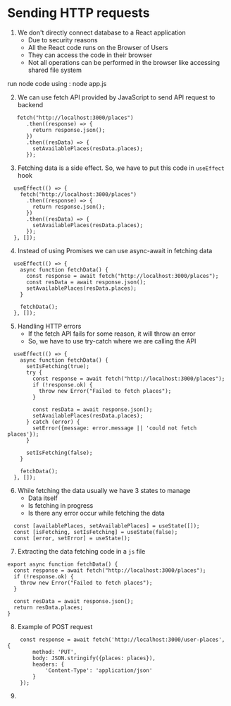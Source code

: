 # Sending HTTP requests

1. We don't directly connect database to a React application
    - Due to security reasons
    - All the React code runs on the Browser of Users
    - They can access the code in their browser
    - Not all operations can be performed in the browser like accessing shared file system

run node code using : node app.js


2. We can use fetch API provided by JavaScript to send API request to backend

```
   fetch("http://localhost:3000/places")
      .then((response) => {
        return response.json();
      })
      .then((resData) => {
        setAvailablePlaces(resData.places);
      });

```

3.  Fetching data is a side effect. So, we have to put this code in `useEffect` hook

```
  useEffect(() => {
    fetch("http://localhost:3000/places")
      .then((response) => {
        return response.json();
      })
      .then((resData) => {
        setAvailablePlaces(resData.places);
      });
  }, []);
```

4. Instead of using Promises we can use async-await in fetching data 

```
  useEffect(() => {
    async function fetchData() {
      const response = await fetch("http://localhost:3000/places");
      const resData = await response.json();
      setAvailablePlaces(resData.places);
    }

    fetchData();
  }, []);
```

5. Handling HTTP errors
   - If the fetch API fails for some reason, it will throw an error
   - So, we have to use try-catch where we are calling the API
```
  useEffect(() => {
    async function fetchData() {
      setIsFetching(true);
      try {
        const response = await fetch("http://localhost:3000/places");
        if (!response.ok) {
          throw new Error("Failed to fetch places");
        }
        
        const resData = await response.json();
        setAvailablePlaces(resData.places);
      } catch (error) {
        setError({message: error.message || 'could not fetch places'});
      }

      setIsFetching(false);
    }

    fetchData();
  }, []);

```

6. While fetching the data usually we have 3 states to manage
   - Data itself
   - Is fetching in progress
   - Is there any error occur while fetching the data

```
  const [availablePlaces, setAvailablePlaces] = useState([]);
  const [isFetching, setIsFetching] = useState(false);
  const [error, setError] = useState();
```

7. Extracting the data fetching code in a `js` file

```
export async function fetchData() {
  const response = await fetch("http://localhost:3000/places");
  if (!response.ok) {
    throw new Error("Failed to fetch places");
  }

  const resData = await response.json();
  return resData.places;
}

```

8. Example of POST request 

```
    const response = await fetch('http://localhost:3000/user-places', {
        method: 'PUT',
        body: JSON.stringify({places: places}),
        headers: {
            'Content-Type': 'application/json'
        }
    });

```

9. 